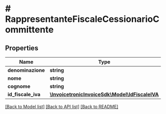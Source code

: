 # # RappresentanteFiscaleCessionarioCommittente

## Properties

Name | Type | Description | Notes
------------ | ------------- | ------------- | -------------
**denominazione** | **string** |  | [optional]
**nome** | **string** |  | [optional]
**cognome** | **string** |  | [optional]
**id_fiscale_iva** | [**\InvoicetronicInvoiceSdk\Model\IdFiscaleIVA**](IdFiscaleIVA.md) |  | [optional]

[[Back to Model list]](../../README.md#models) [[Back to API list]](../../README.md#endpoints) [[Back to README]](../../README.md)
